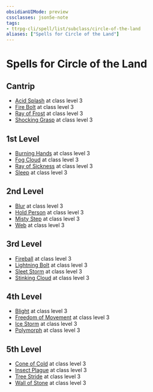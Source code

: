 ```yaml
---
obsidianUIMode: preview
cssclasses: json5e-note
tags:
- ttrpg-cli/spell/list/subclass/circle-of-the-land
aliases: ["Spells for Circle of the Land"]
---
```

# Spells for Circle of the Land

## Cantrip

- [Acid Splash](Misc%20Files/CLI/compendium/spells/acid-splash-xphb.md "XPHB") at class level 3
- [Fire Bolt](Misc%20Files/CLI/compendium/spells/fire-bolt-xphb.md "XPHB") at class level 3
- [Ray of Frost](Misc%20Files/CLI/compendium/spells/ray-of-frost-xphb.md "XPHB") at class level 3
- [Shocking Grasp](Misc%20Files/CLI/compendium/spells/shocking-grasp-xphb.md "XPHB") at class level 3

## 1st Level

- [Burning Hands](Misc%20Files/CLI/compendium/spells/burning-hands-xphb.md "XPHB") at class level 3
- [Fog Cloud](Misc%20Files/CLI/compendium/spells/fog-cloud-xphb.md "XPHB") at class level 3
- [Ray of Sickness](Misc%20Files/CLI/compendium/spells/ray-of-sickness-xphb.md "XPHB") at class level 3
- [Sleep](Misc%20Files/CLI/compendium/spells/sleep-xphb.md "XPHB") at class level 3

## 2nd Level

- [Blur](Misc%20Files/CLI/compendium/spells/blur-xphb.md "XPHB") at class level 3
- [Hold Person](Misc%20Files/CLI/compendium/spells/hold-person-xphb.md "XPHB") at class level 3
- [Misty Step](Misc%20Files/CLI/compendium/spells/misty-step-xphb.md "XPHB") at class level 3
- [Web](Misc%20Files/CLI/compendium/spells/web-xphb.md "XPHB") at class level 3

## 3rd Level

- [Fireball](Misc%20Files/CLI/compendium/spells/fireball-xphb.md "XPHB") at class level 3
- [Lightning Bolt](Misc%20Files/CLI/compendium/spells/lightning-bolt-xphb.md "XPHB") at class level 3
- [Sleet Storm](Misc%20Files/CLI/compendium/spells/sleet-storm-xphb.md "XPHB") at class level 3
- [Stinking Cloud](Misc%20Files/CLI/compendium/spells/stinking-cloud-xphb.md "XPHB") at class level 3

## 4th Level

- [Blight](Misc%20Files/CLI/compendium/spells/blight-xphb.md "XPHB") at class level 3
- [Freedom of Movement](Misc%20Files/CLI/compendium/spells/freedom-of-movement-xphb.md "XPHB") at class level 3
- [Ice Storm](Misc%20Files/CLI/compendium/spells/ice-storm-xphb.md "XPHB") at class level 3
- [Polymorph](Misc%20Files/CLI/compendium/spells/polymorph-xphb.md "XPHB") at class level 3

## 5th Level

- [Cone of Cold](Misc%20Files/CLI/compendium/spells/cone-of-cold-xphb.md "XPHB") at class level 3
- [Insect Plague](Misc%20Files/CLI/compendium/spells/insect-plague-xphb.md "XPHB") at class level 3
- [Tree Stride](Misc%20Files/CLI/compendium/spells/tree-stride-xphb.md "XPHB") at class level 3
- [Wall of Stone](Misc%20Files/CLI/compendium/spells/wall-of-stone-xphb.md "XPHB") at class level 3